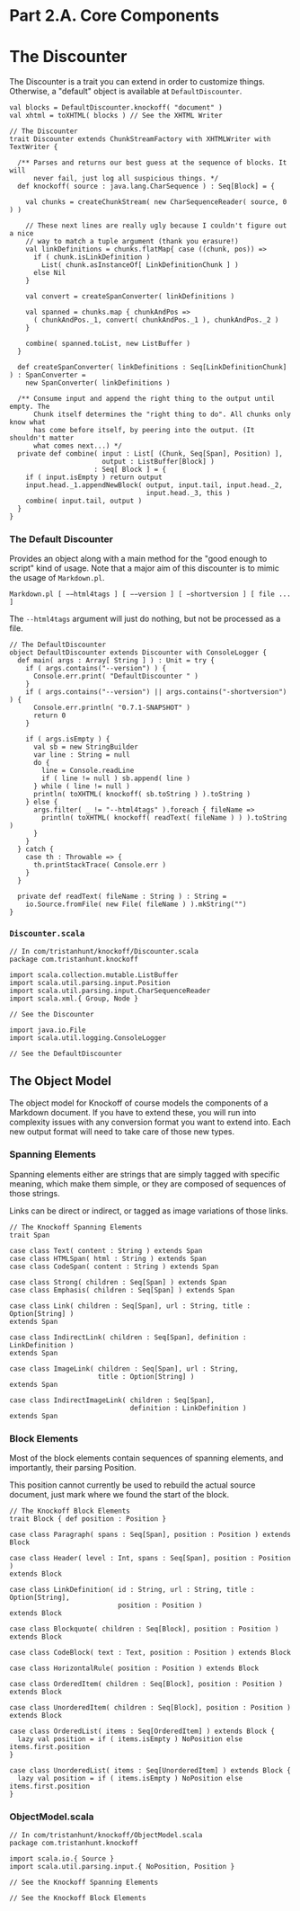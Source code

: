 # Part 2.A. Core Components #

# The Discounter #

The Discounter is a trait you can extend in order to customize things. Otherwise,
a "default" object is available at `DefaultDiscounter`.

    val blocks = DefaultDiscounter.knockoff( "document" )
    val xhtml = toXHTML( blocks ) // See the XHTML Writer

    // The Discounter
    trait Discounter extends ChunkStreamFactory with XHTMLWriter with TextWriter {
  
      /** Parses and returns our best guess at the sequence of blocks. It will
          never fail, just log all suspicious things. */
      def knockoff( source : java.lang.CharSequence ) : Seq[Block] = {
        
        val chunks = createChunkStream( new CharSequenceReader( source, 0 ) )
        
        // These next lines are really ugly because I couldn't figure out a nice
        // way to match a tuple argument (thank you erasure!)
        val linkDefinitions = chunks.flatMap{ case ((chunk, pos)) =>
          if ( chunk.isLinkDefinition )
            List( chunk.asInstanceOf[ LinkDefinitionChunk ] )
          else Nil
        }
        
        val convert = createSpanConverter( linkDefinitions )
        
        val spanned = chunks.map { chunkAndPos =>
          ( chunkAndPos._1, convert( chunkAndPos._1 ), chunkAndPos._2 )
        }
        
        combine( spanned.toList, new ListBuffer )
      }
      
      def createSpanConverter( linkDefinitions : Seq[LinkDefinitionChunk] ) : SpanConverter =
        new SpanConverter( linkDefinitions )
      
      /** Consume input and append the right thing to the output until empty. The
          Chunk itself determines the "right thing to do". All chunks only know what
          has come before itself, by peering into the output. (It shouldn't matter
          what comes next...) */
      private def combine( input : List[ (Chunk, Seq[Span], Position) ],
                           output : ListBuffer[Block] )
                         : Seq[ Block ] = {
        if ( input.isEmpty ) return output
        input.head._1.appendNewBlock( output, input.tail, input.head._2,
                                      input.head._3, this )
        combine( input.tail, output )
      }
    }

### The Default Discounter

Provides an object along with a main method for the "good enough to script" kind of
usage. Note that a major aim of this discounter is to mimic the usage of
`Markdown.pl`.

    Markdown.pl [ −−html4tags ] [ −−version ] [ −shortversion ] [ file ... ]

The `--html4tags` argument will just do nothing, but not be processed as a file.

    // The DefaultDiscounter
    object DefaultDiscounter extends Discounter with ConsoleLogger {
      def main( args : Array[ String ] ) : Unit = try {
        if ( args.contains("--version") ) {
          Console.err.print( "DefaultDiscounter " )
        }
        if ( args.contains("--version") || args.contains("-shortversion") ) {
          Console.err.println( "0.7.1-SNAPSHOT" )
          return 0
        }

        if ( args.isEmpty ) {
          val sb = new StringBuilder
          var line : String = null
          do {
            line = Console.readLine
            if ( line != null ) sb.append( line )
          } while ( line != null )
          println( toXHTML( knockoff( sb.toString ) ).toString )
        } else {
          args.filter( _ != "--html4tags" ).foreach { fileName =>
            println( toXHTML( knockoff( readText( fileName ) ) ).toString )
          }
        }
      } catch {
        case th : Throwable => {
          th.printStackTrace( Console.err )
        }
      }

      private def readText( fileName : String ) : String =
        io.Source.fromFile( new File( fileName ) ).mkString("")
    }

### `Discounter.scala`

    // In com/tristanhunt/knockoff/Discounter.scala
    package com.tristanhunt.knockoff
    
    import scala.collection.mutable.ListBuffer
    import scala.util.parsing.input.Position
    import scala.util.parsing.input.CharSequenceReader
    import scala.xml.{ Group, Node }
    
    // See the Discounter
    
    import java.io.File
    import scala.util.logging.ConsoleLogger
    
    // See the DefaultDiscounter



## The Object Model ##

The object model for Knockoff of course models the components of a Markdown
document. If you have to extend these, you will run into complexity issues with any
conversion format you want to extend into. Each new output format will need to take
care of those new types.

### Spanning Elements

Spanning elements either are strings that are simply tagged with specific meaning,
which make them simple, or they are composed of sequences of those strings.

Links can be direct or indirect, or tagged as image variations of those links.

    // The Knockoff Spanning Elements
    trait Span

    case class Text( content : String ) extends Span
    case class HTMLSpan( html : String ) extends Span
    case class CodeSpan( content : String ) extends Span
    
    case class Strong( children : Seq[Span] ) extends Span
    case class Emphasis( children : Seq[Span] ) extends Span

    case class Link( children : Seq[Span], url : String, title : Option[String] )
    extends Span

    case class IndirectLink( children : Seq[Span], definition : LinkDefinition )
    extends Span
    
    case class ImageLink( children : Seq[Span], url : String,
                          title : Option[String] )
    extends Span
    
    case class IndirectImageLink( children : Seq[Span],
                                  definition : LinkDefinition )
    extends Span

### Block Elements

Most of the block elements contain sequences of spanning elements, and importantly,
their parsing Position.

This position cannot currently be used to rebuild the actual source
document, just mark where we found the start of the block.

    // The Knockoff Block Elements
    trait Block { def position : Position }

    case class Paragraph( spans : Seq[Span], position : Position ) extends Block
    
    case class Header( level : Int, spans : Seq[Span], position : Position )
    extends Block
    
    case class LinkDefinition( id : String, url : String, title : Option[String],
                               position : Position )
    extends Block

    case class Blockquote( children : Seq[Block], position : Position )
    extends Block
    
    case class CodeBlock( text : Text, position : Position ) extends Block
    
    case class HorizontalRule( position : Position ) extends Block
    
    case class OrderedItem( children : Seq[Block], position : Position )
    extends Block
    
    case class UnorderedItem( children : Seq[Block], position : Position )
    extends Block
    
    case class OrderedList( items : Seq[OrderedItem] ) extends Block {
      lazy val position = if ( items.isEmpty ) NoPosition else items.first.position
    }
    
    case class UnorderedList( items : Seq[UnorderedItem] ) extends Block {
      lazy val position = if ( items.isEmpty ) NoPosition else items.first.position      
    }

### ObjectModel.scala

    // In com/tristanhunt/knockoff/ObjectModel.scala
    package com.tristanhunt.knockoff
    
    import scala.io.{ Source }
    import scala.util.parsing.input.{ NoPosition, Position }
    
    // See the Knockoff Spanning Elements
    
    // See the Knockoff Block Elements